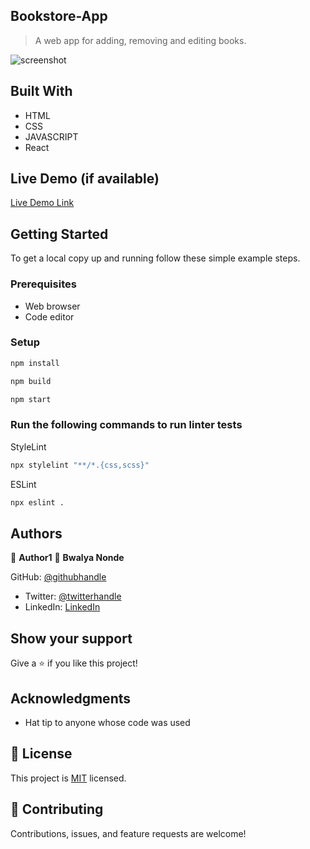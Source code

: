## Bookstore-App

> A web app for adding, removing and editing books.

![screenshot]()



## Built With

- HTML
- CSS
- JAVASCRIPT
- React

## Live Demo (if available)
[Live Demo Link](unavailable)



## Getting Started


To get a local copy up and running follow these simple example steps.

### Prerequisites

- Web browser
- Code editor

### Setup


```bash
npm install
```

```bash
npm build
```

```bash
npm start
```

### Run the following commands to run linter tests


StyleLint
```bash
npx stylelint "**/*.{css,scss}"
```

ESLint
```bash
npx eslint .
```



## Authors

👤 **Author1**
👤 **Bwalya Nonde**

 GitHub: [@githubhandle](https://github.com/BwalyaNonde)
- Twitter: [@twitterhandle](https://twitter.com/nonde_bwalya)
- LinkedIn: [LinkedIn](https://www.linkedin.com/in/bwalya-nonde-5865601a9/)

## Show your support

Give a ⭐️ if you like this project!

## Acknowledgments

- Hat tip to anyone whose code was used

## 📝 License

This project is [MIT](https://github.com/BwalyaNonde/bookstore-app/blob/dev/LICENSE) licensed.

## 🤝 Contributing

Contributions, issues, and feature requests are welcome!

